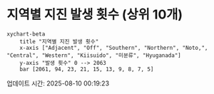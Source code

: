 # 지역별 지진 발생 횟수 (상위 10개)

```mermaid
xychart-beta
    title "지역별 지진 발생 횟수"
    x-axis ["Adjacent", "Off", "Southern", "Northern", "Noto,", "Central", "Western", "Kiisuido", "미분류", "Hyuganada"]
    y-axis "발생 횟수" 0 --> 2063
    bar [2061, 94, 23, 21, 15, 13, 9, 8, 7, 5]
```

업데이트 시간: 2025-08-10 00:19:23
